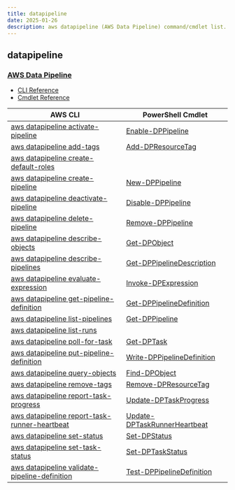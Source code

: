 ```yaml
---
title: datapipeline
date: 2025-01-26
description: aws datapipeline (AWS Data Pipeline) command/cmdlet list.
---
```


## datapipeline

### [AWS Data Pipeline](https://aws.amazon.com/datapipeline/)

* [CLI Reference](https://awscli.amazonaws.com/v2/documentation/api/latest/reference/datapipeline/index.html)
* [Cmdlet Reference](https://docs.aws.amazon.com/powershell/latest/reference/items/AWS_Data_Pipeline_cmdlets.html)

|AWS CLI|PowerShell Cmdlet|
|----|----|
|[aws datapipeline activate-pipeline](https://awscli.amazonaws.com/v2/documentation/api/latest/reference/datapipeline/activate-pipeline.html)|[Enable-DPPipeline](https://docs.aws.amazon.com/powershell/latest/reference/items/Enable-DPPipeline.html)|
|[aws datapipeline add-tags](https://awscli.amazonaws.com/v2/documentation/api/latest/reference/datapipeline/add-tags.html)|[Add-DPResourceTag](https://docs.aws.amazon.com/powershell/latest/reference/items/Add-DPResourceTag.html)|
|[aws datapipeline create-default-roles](https://awscli.amazonaws.com/v2/documentation/api/latest/reference/datapipeline/create-default-roles.html)||
|[aws datapipeline create-pipeline](https://awscli.amazonaws.com/v2/documentation/api/latest/reference/datapipeline/create-pipeline.html)|[New-DPPipeline](https://docs.aws.amazon.com/powershell/latest/reference/items/New-DPPipeline.html)|
|[aws datapipeline deactivate-pipeline](https://awscli.amazonaws.com/v2/documentation/api/latest/reference/datapipeline/deactivate-pipeline.html)|[Disable-DPPipeline](https://docs.aws.amazon.com/powershell/latest/reference/items/Disable-DPPipeline.html)|
|[aws datapipeline delete-pipeline](https://awscli.amazonaws.com/v2/documentation/api/latest/reference/datapipeline/delete-pipeline.html)|[Remove-DPPipeline](https://docs.aws.amazon.com/powershell/latest/reference/items/Remove-DPPipeline.html)|
|[aws datapipeline describe-objects](https://awscli.amazonaws.com/v2/documentation/api/latest/reference/datapipeline/describe-objects.html)|[Get-DPObject](https://docs.aws.amazon.com/powershell/latest/reference/items/Get-DPObject.html)|
|[aws datapipeline describe-pipelines](https://awscli.amazonaws.com/v2/documentation/api/latest/reference/datapipeline/describe-pipelines.html)|[Get-DPPipelineDescription](https://docs.aws.amazon.com/powershell/latest/reference/items/Get-DPPipelineDescription.html)|
|[aws datapipeline evaluate-expression](https://awscli.amazonaws.com/v2/documentation/api/latest/reference/datapipeline/evaluate-expression.html)|[Invoke-DPExpression](https://docs.aws.amazon.com/powershell/latest/reference/items/Invoke-DPExpression.html)|
|[aws datapipeline get-pipeline-definition](https://awscli.amazonaws.com/v2/documentation/api/latest/reference/datapipeline/get-pipeline-definition.html)|[Get-DPPipelineDefinition](https://docs.aws.amazon.com/powershell/latest/reference/items/Get-DPPipelineDefinition.html)|
|[aws datapipeline list-pipelines](https://awscli.amazonaws.com/v2/documentation/api/latest/reference/datapipeline/list-pipelines.html)|[Get-DPPipeline](https://docs.aws.amazon.com/powershell/latest/reference/items/Get-DPPipeline.html)|
|[aws datapipeline list-runs](https://awscli.amazonaws.com/v2/documentation/api/latest/reference/datapipeline/list-runs.html)||
|[aws datapipeline poll-for-task](https://awscli.amazonaws.com/v2/documentation/api/latest/reference/datapipeline/poll-for-task.html)|[Get-DPTask](https://docs.aws.amazon.com/powershell/latest/reference/items/Get-DPTask.html)|
|[aws datapipeline put-pipeline-definition](https://awscli.amazonaws.com/v2/documentation/api/latest/reference/datapipeline/put-pipeline-definition.html)|[Write-DPPipelineDefinition](https://docs.aws.amazon.com/powershell/latest/reference/items/Write-DPPipelineDefinition.html)|
|[aws datapipeline query-objects](https://awscli.amazonaws.com/v2/documentation/api/latest/reference/datapipeline/query-objects.html)|[Find-DPObject](https://docs.aws.amazon.com/powershell/latest/reference/items/Find-DPObject.html)|
|[aws datapipeline remove-tags](https://awscli.amazonaws.com/v2/documentation/api/latest/reference/datapipeline/remove-tags.html)|[Remove-DPResourceTag](https://docs.aws.amazon.com/powershell/latest/reference/items/Remove-DPResourceTag.html)|
|[aws datapipeline report-task-progress](https://awscli.amazonaws.com/v2/documentation/api/latest/reference/datapipeline/report-task-progress.html)|[Update-DPTaskProgress](https://docs.aws.amazon.com/powershell/latest/reference/items/Update-DPTaskProgress.html)|
|[aws datapipeline report-task-runner-heartbeat](https://awscli.amazonaws.com/v2/documentation/api/latest/reference/datapipeline/report-task-runner-heartbeat.html)|[Update-DPTaskRunnerHeartbeat](https://docs.aws.amazon.com/powershell/latest/reference/items/Update-DPTaskRunnerHeartbeat.html)|
|[aws datapipeline set-status](https://awscli.amazonaws.com/v2/documentation/api/latest/reference/datapipeline/set-status.html)|[Set-DPStatus](https://docs.aws.amazon.com/powershell/latest/reference/items/Set-DPStatus.html)|
|[aws datapipeline set-task-status](https://awscli.amazonaws.com/v2/documentation/api/latest/reference/datapipeline/set-task-status.html)|[Set-DPTaskStatus](https://docs.aws.amazon.com/powershell/latest/reference/items/Set-DPTaskStatus.html)|
|[aws datapipeline validate-pipeline-definition](https://awscli.amazonaws.com/v2/documentation/api/latest/reference/datapipeline/validate-pipeline-definition.html)|[Test-DPPipelineDefinition](https://docs.aws.amazon.com/powershell/latest/reference/items/Test-DPPipelineDefinition.html)|


